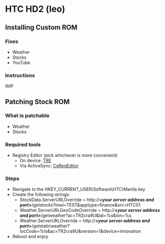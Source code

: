 # HTC HD2 (leo)

## Installing Custom ROM

### Fixes
- Weather
- Stocks
- YouTube

### Instructions

WIP

## Patching Stock ROM

### What is patchable
- Weather
- Stocks

### Required tools
- Registry Editor (pick whichever is more convenient)
    - On device: [TRE](https://archive.org/download/tucows_32381_Tascal_RegEdit/reg050m.zip)
    - Via ActiveSync: [CeRegEditor](https://archive.org/download/ce-reg-edit-setup-0.0.5.0/CeRegEdit_Setup_0.0.5.0.exe)

### Steps

- Navigate to the HKEY_CURRENT_USER\Software\HTC\Manila key
- Create the following strings:
    - StockData.ServerURLOverride = http://[]()***\<your server address and port\>***/getstocks?imei=TEST&apptype=finance&src=HTC01
    - Weather.ServerURLGeoCodeOverride = http://[]()***\<your server address and port\>***/getweather?ac=TR2cra9U&lat=%s&lon=%s
    - Weather.ServerURLOverride = http://[]()***\<your server address and port\>***/getstaticweather?locCode=%ls&ac=TR2cra9U&version=1&device=innovation
- Reboot and enjoy